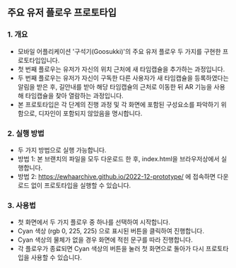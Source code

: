 ## 주요 유저 플로우 프로토타입
### 1. 개요
- 모바일 어플리케이션 '구석기(Goosukki)'의 주요 유저 플로우 두 가지를 구현한 프로토타입입니다.
- 첫 번째 플로우는 유저가 자신의 위치 근처에 새 타임캡슐을 추가하는 과정입니다.
- 두 번째 플로우는 유저가 자신이 구독한 다른 사용자가 새 타임캡슐을 등록하였다는 알림을 받은 후, 길안내를 받아 해당 타임캡슐의 근처로 이동한 뒤 AR 기능을 사용해 타임캡슐을 찾아 열람하는 과정입니다.
- 본 프로토타입은 각 단계의 진행 과정 및 각 화면에 포함된 구성요소를 파악하기 위함으로, 디자인이 포함되지 않았음을 명시합니다.

### 2. 실행 방법
- 두 가지 방법으로 실행 가능합니다.
- 방법 1: 본 브랜치의 파일을 모두 다운로드 한 후, index.html을 브라우저상에서 실행합니다.
- 방법 2: https://ewhaarchive.github.io/2022-12-prototype/ 에 접속하면 다운로드 없이 프로토타입을 실행할 수 있습니다.

### 3. 사용법
- 첫 화면에서 두 가지 플로우 중 하나를 선택하여 시작합니다.
- Cyan 색상 (rgb 0, 225, 225) 으로 표시된 버튼을 클릭하여 진행합니다.
- Cyan 색상의 물체가 없을 경우 화면에 적힌 문구를 따라 진행합니다.
- 각 플로우가 종료되면 Cyan 색상의 버튼을 눌러 첫 화면으로 돌아가 다시 프로토타입을 사용할 수 있습니다.
